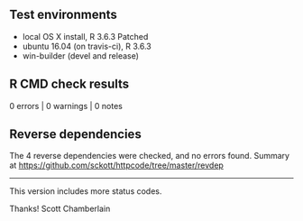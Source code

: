 ## Test environments

* local OS X install, R 3.6.3 Patched
* ubuntu 16.04 (on travis-ci), R 3.6.3
* win-builder (devel and release)

## R CMD check results

0 errors | 0 warnings | 0 notes

## Reverse dependencies

The 4 reverse dependencies were checked, and no errors found. Summary at <https://github.com/sckott/httpcode/tree/master/revdep>

---

This version includes more status codes.

Thanks! Scott Chamberlain
